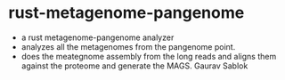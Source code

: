 # rust-metagenome-pangenome
- a rust metagenome-pangenome analyzer 
- analyzes all the metagenomes from the pangenome point.
- does the meategnome assembly from the long reads and aligns them against the proteome and generate the MAGS.
Gaurav Sablok

